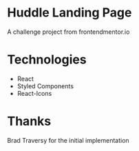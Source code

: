 # Huddle Landing Page
A challenge project from frontendmentor.io

# Technologies
- React
- Styled Components
- React-Icons

# Thanks
Brad Traversy for the initial implementation